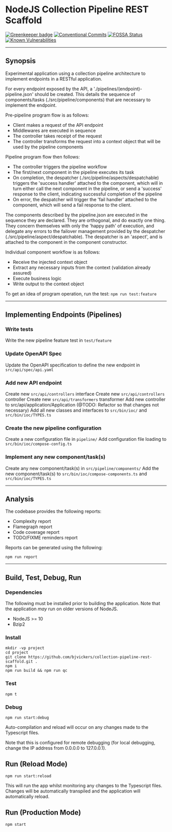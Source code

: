 # NodeJS Collection Pipeline REST Scaffold
[![Greenkeeper badge](https://badges.greenkeeper.io/bjvickers/collection-pipeline-rest-scaffold.svg)](https://greenkeeper.io/)
[![Conventional Commits](https://img.shields.io/badge/Conventional%20Commits-1.0.0-yellow.svg)](https://conventionalcommits.org)
[![FOSSA Status](https://app.fossa.io/api/projects/git%2Bgithub.com%2Fbjvickers%2Fcollection-pipeline-rest-scaffold.svg?type=shield)](https://app.fossa.io/projects/git%2Bgithub.com%2Fbjvickers%2Fcollection-pipeline-rest-scaffold?ref=badge_shield)
[![Known Vulnerabilities](https://snyk.io/test/github/bjvickers/collection-pipeline-rest-scaffold/badge.svg)](https://snyk.io/test/github/bjvickers/collection-pipeline-rest-scaffold)

---

## Synopsis
Experimental application using a collection pipeline architecture to implement
endpoints in a RESTful application.

For every endpoint exposed by the API, a './pipelines/(endpoint)-pipeline.json'
should be created. This details the sequence of components/tasks (./src/pipeline/components)
that are necessary to implement the endpoint.

Pre-pipeline program flow is as follows:
* Client makes a request of the API endpoint
* Middlewares are executed in sequence
* The controller takes receipt of the request
* The controller transforms the request into a context object that will be
used by the pipeline components

Pipeline program flow then follows:
* The controller triggers the pipeline workflow
* The first/next component in the pipeline executes its task
* On completion, the despatcher (./src/pipeline/aspects/despatchable) triggers
the 'success handler' attached to the component, which will in turn
either call the next component in the pipeline, or send a 'success' response
to the client, indicating successful completion of the pipeline
* On error, the despatcher will trigger the 'fail handler' attached
to the component, which will send a fail response to the client.

The components described by the pipeline.json are executed in the sequence
they are declared. They are orthogonal, and do exactly one thing. 
They concern themselves with only the 'happy path' of execution, and 
delegate any errors to the failover management provided by the despatcher
(./src/pipeline/aspect/despatchable). The despatcher is an 'aspect', and is attached
to the component in the component constructor.

Individual component workflow is as follows:
* Receive the injected context object
* Extract any necessary inputs from the context (validation already assured)
* Execute business logic
* Write output to the context object

To get an idea of program operation, run the test: `npm run test:feature`

---

## Implementing Endpoints (Pipelines)

### Write tests
Write the new pipeline feature test in `test/feature`

### Update OpenAPI Spec
Update the OpenAPI specification to define the new endpoint in `src/api/spec/api.yaml`

### Add new API endpoint
Create new `src/api/controllers` interface
Create new `src/api/controllers` controller
Create new `src/api/transformers` transformer
Add new controller to src/api/application/Application (@TODO: Refactor so that changes not necessary)
Add all new classes and interfaces to `src/bin/ioc/` and `src/bin/ioc/TYPES.ts`

### Create the new pipeline configuration
Create a new configuration file in `pipeline/`
Add configuration file loading to `src/bin/ioc/compose-config.ts`

### Implement any new component/task(s)
Create any new component/task(s) in `src/pipeline/components/`
Add the new component/task(s) to `src/bin/ioc/compose-components.ts` and `src/bin/ioc/TYPES.ts`

---

## Analysis
The codebase provides the following reports:

* Complexity report
* Flamegraph report
* Code coverage report
* TODO/FIXME reminders report

Reports can be generated using the following:

```console
npm run report   
```
---

## Build, Test, Debug, Run

### Dependencies
The following must be installed prior to building the application.
Note that the application *may* run on older versions of NodeJS.

* NodeJS >= 10
* Bzip2

### Install
```console
mkdir -vp project  
cd project  
git clone https://github.com/bjvickers/collection-pipeline-rest-scaffold.git .  
npm i  
npm run build && npm run qc  
```

### Test
```console
npm t  
```

### Debug
```console
npm run start:debug  
```
Auto-compilation and reload will occur on any changes made to the Typescript files.

Note that this is configured for remote debugging (for local debugging,
change the IP address from 0.0.0.0 to 127.0.0.1).

## Run (Reload Mode)
```console
npm run start:reload  
```
This will run the app whilst monitoring any changes to the Typescript files.
Changes will be automatically transpiled and the application will automatically reload.

## Run (Production Mode)
```console
npm start   
```
